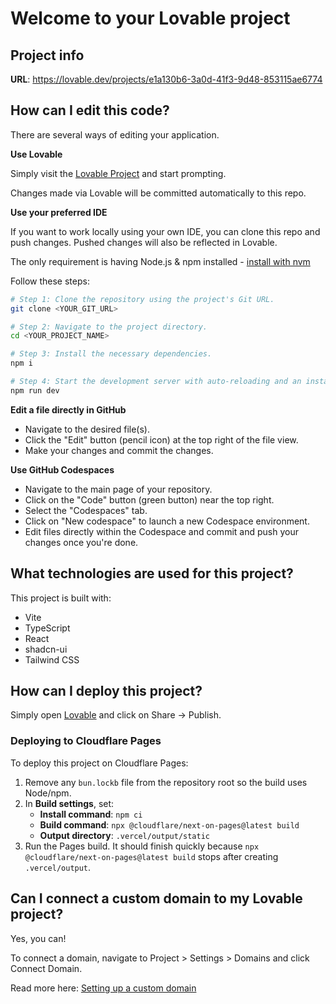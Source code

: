 # Welcome to your Lovable project

## Project info

**URL**: https://lovable.dev/projects/e1a130b6-3a0d-41f3-9d48-853115ae6774

## How can I edit this code?

There are several ways of editing your application.

**Use Lovable**

Simply visit the [Lovable Project](https://lovable.dev/projects/e1a130b6-3a0d-41f3-9d48-853115ae6774) and start prompting.

Changes made via Lovable will be committed automatically to this repo.

**Use your preferred IDE**

If you want to work locally using your own IDE, you can clone this repo and push changes. Pushed changes will also be reflected in Lovable.

The only requirement is having Node.js & npm installed - [install with nvm](https://github.com/nvm-sh/nvm#installing-and-updating)

Follow these steps:

```sh
# Step 1: Clone the repository using the project's Git URL.
git clone <YOUR_GIT_URL>

# Step 2: Navigate to the project directory.
cd <YOUR_PROJECT_NAME>

# Step 3: Install the necessary dependencies.
npm i

# Step 4: Start the development server with auto-reloading and an instant preview.
npm run dev
```

**Edit a file directly in GitHub**

- Navigate to the desired file(s).
- Click the "Edit" button (pencil icon) at the top right of the file view.
- Make your changes and commit the changes.

**Use GitHub Codespaces**

- Navigate to the main page of your repository.
- Click on the "Code" button (green button) near the top right.
- Select the "Codespaces" tab.
- Click on "New codespace" to launch a new Codespace environment.
- Edit files directly within the Codespace and commit and push your changes once you're done.

## What technologies are used for this project?

This project is built with:

- Vite
- TypeScript
- React
- shadcn-ui
- Tailwind CSS

## How can I deploy this project?

Simply open [Lovable](https://lovable.dev/projects/e1a130b6-3a0d-41f3-9d48-853115ae6774) and click on Share -> Publish.

### Deploying to Cloudflare Pages

To deploy this project on Cloudflare Pages:

1. Remove any `bun.lockb` file from the repository root so the build uses Node/npm.
2. In **Build settings**, set:
   - **Install command**: `npm ci`
   - **Build command**: `npx @cloudflare/next-on-pages@latest build`
   - **Output directory**: `.vercel/output/static`
3. Run the Pages build. It should finish quickly because `npx @cloudflare/next-on-pages@latest build` stops after creating `.vercel/output`.

## Can I connect a custom domain to my Lovable project?

Yes, you can!

To connect a domain, navigate to Project > Settings > Domains and click Connect Domain.

Read more here: [Setting up a custom domain](https://docs.lovable.dev/features/custom-domain#custom-domain)
